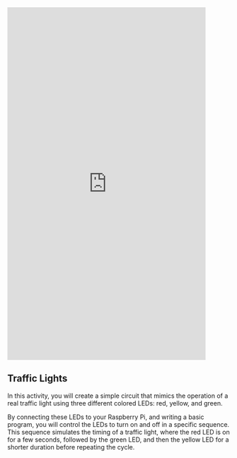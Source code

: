 <html>
    <iframe style="max-width: 448px;" width="100%" height="796" src="https://www.youtube.com/embed/XXXXXXXXX?rel=0&cc_load_policy=1" frameborder="0" allow="accelerometer; autoplay; clipboard-write; encrypted-media; gyroscope; picture-in-picture; web-share" referrerpolicy="strict-origin-when-cross-origin" allowfullscreen>
    </iframe>    
</html>


## Traffic Lights

In this activity, you will create a simple circuit that mimics the operation of a real traffic light using three different colored LEDs: red, yellow, and green.

 By connecting these LEDs to your Raspberry Pi, and writing a basic program, you will control the LEDs to turn on and off in a specific sequence. This sequence simulates the timing of a traffic light, where the red LED is on for a few seconds, followed by the green LED, and then the yellow LED for a shorter duration before repeating the cycle.

